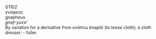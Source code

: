 <body>
  <p>G1102<br>  γναφεύς  <br> gnapheus  <br><i>gnaf-yuce‘ </i><br>By variation for a derivative from   κνάπτω    knaptō   (to <i>tease</i> cloth); a cloth <i>dresser:</i> - fuller.<br></p>
 </body>